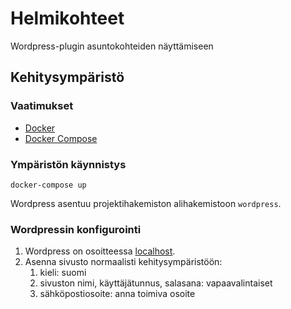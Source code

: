 # Helmikohteet

Wordpress-plugin asuntokohteiden näyttämiseen

## Kehitysympäristö

### Vaatimukset

- [Docker](https://www.docker.com)
- [Docker Compose](https://docs.docker.com/compose/install/)

### Ympäristön käynnistys

```console
docker-compose up
```

Wordpress asentuu projektihakemiston alihakemistoon `wordpress`.

### Wordpressin konfigurointi

1. Wordpress on osoitteessa [localhost](http://localhost/).
2. Asenna sivusto normaalisti kehitysympäristöön:
   1. kieli: suomi
   2. sivuston nimi, käyttäjätunnus, salasana: vapaavalintaiset
   3. sähköpostiosoite: anna toimiva osoite
